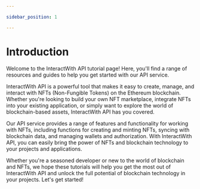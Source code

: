 ```yaml
---

sidebar_position: 1

---
```


# Introduction

Welcome to the InteractWith API tutorial page! Here, you'll find a range of resources and guides to help you get started with our API service.

InteractWith API is a powerful tool that makes it easy to create, manage, and interact with NFTs (Non-Fungible Tokens) on the Ethereum blockchain. Whether you're looking to build your own NFT marketplace, integrate NFTs into your existing application, or simply want to explore the world of blockchain-based assets, InteractWith API has you covered.

Our API service provides a range of features and functionality for working with NFTs, including functions for creating and minting NFTs, syncing with blockchain data, and managing wallets and authorization. With InteractWith API, you can easily bring the power of NFTs and blockchain technology to your projects and applications.

Whether you're a seasoned developer or new to the world of blockchain and NFTs, we hope these tutorials will help you get the most out of InteractWith API and unlock the full potential of blockchain technology in your projects. Let's get started!

